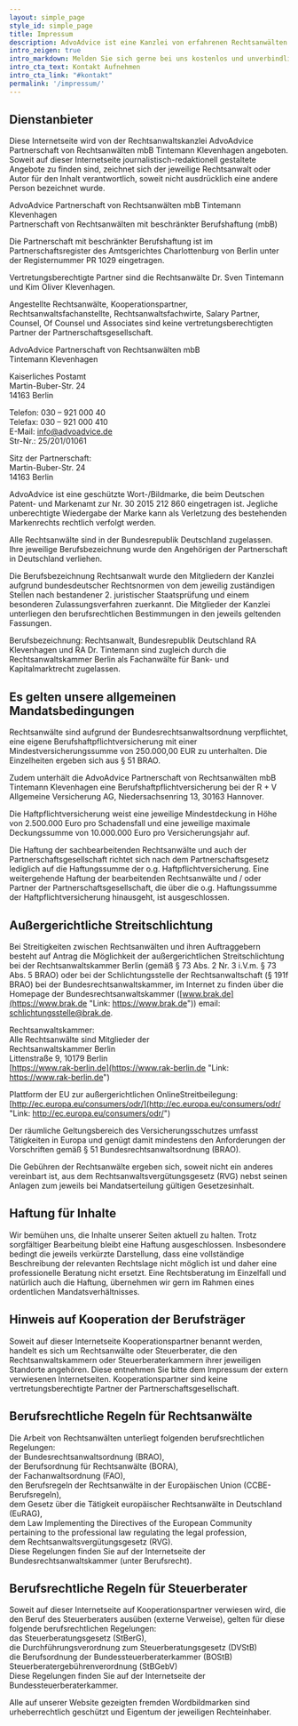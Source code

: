 ```yaml
---
layout: simple_page
style_id: simple_page
title: Impressum
description: AdvoAdvice ist eine Kanzlei von erfahrenen Rechtsanwälten aus Berlin. Unsere Gebiete sind Bank- und Kapitalmarktrecht, Schufarecht, Immobilienrecht und mehr.
intro_zeigen: true
intro_markdown: Melden Sie sich gerne bei uns kostenlos und unverbindlich.
intro_cta_text: Kontakt Aufnehmen
intro_cta_link: "#kontakt"
permalink: '/impressum/'
---
```


## Dienstanbieter

Diese Internetseite wird von der Rechtsanwaltskanzlei AdvoAdvice Partnerschaft von Rechtsanwälten mbB Tintemann Klevenhagen angeboten. Soweit auf dieser Internetseite journalistisch-redaktionell gestaltete Angebote zu finden sind, zeichnet sich der jeweilige Rechtsanwalt oder Autor für den Inhalt verantwortlich, soweit nicht ausdrücklich eine andere Person bezeichnet wurde.

AdvoAdvice Partnerschaft von Rechtsanwälten mbB Tintemann Klevenhagen<br>Partnerschaft von Rechtsanwälten mit beschränkter Berufshaftung (mbB)

Die Partnerschaft mit beschränkter Berufshaftung ist im Partnerschaftsregister des Amtsgerichtes Charlottenburg von Berlin unter der Registernummer PR 1029 eingetragen.

Vertretungsberechtigte Partner sind die Rechtsanwälte Dr. Sven Tintemann und Kim Oliver Klevenhagen.

Angestellte Rechtsanwälte, Kooperationspartner, Rechtsanwaltsfachanstellte, Rechtsanwaltsfachwirte, Salary Partner, Counsel, Of Counsel und Associates sind keine vertretungsberechtigten Partner der Partnerschaftsgesellschaft.

AdvoAdvice Partnerschaft von Rechtsanwälten mbB<br>Tintemann Klevenhagen

Kaiserliches Postamt<br>Martin-Buber-Str. 24<br>14163 Berlin

Telefon: 030 – 921 000 40<br>Telefax: 030 – 921 000 410<br>E-Mail: info@advoadvice.de<br>Str-Nr.: 25/201/01061

Sitz der Partnerschaft:<br>Martin-Buber-Str. 24<br>14163 Berlin

AdvoAdvice ist eine geschützte Wort-/Bildmarke, die beim Deutschen Patent- und Markenamt zur Nr. 30 2015 212 860 eingetragen ist. Jegliche unberechtigte Wiedergabe der Marke kann als Verletzung des bestehenden Markenrechts rechtlich verfolgt werden.

Alle Rechtsanwälte sind in der Bundesrepublik Deutschland zugelassen. Ihre jeweilige Berufsbezeichnung wurde den Angehörigen der Partnerschaft in Deutschland verliehen.

Die Berufsbezeichnung Rechtsanwalt wurde den Mitgliedern der Kanzlei aufgrund bundesdeutscher Rechtsnormen von dem jeweilig zuständigen Stellen nach bestandener 2. juristischer Staatsprüfung und einem besonderen Zulassungsverfahren zuerkannt. Die Mitglieder der Kanzlei unterliegen den berufsrechtlichen Bestimmungen in den jeweils geltenden Fassungen.

Berufsbezeichnung: Rechtsanwalt, Bundesrepublik Deutschland RA Klevenhagen und RA Dr. Tintemann sind zugleich durch die Rechtsanwaltskammer Berlin als Fachanwälte für Bank- und Kapitalmarktrecht zugelassen.

## Es gelten unsere allgemeinen Mandatsbedingungen

Rechtsanwälte sind aufgrund der Bundesrechtsanwaltsordnung verpflichtet, eine eigene Berufshaftpflichtversicherung mit einer Mindestversicherungssumme von 250.000,00 EUR zu unterhalten. Die Einzelheiten ergeben sich aus &sect; 51 BRAO.

Zudem unterhält die AdvoAdvice Partnerschaft von Rechtsanwälten mbB Tintemann Klevenhagen eine Berufshaftpflichtversicherung bei der R + V Allgemeine Versicherung AG, Niedersachsenring 13, 30163 Hannover.

Die Haftpflichtversicherung weist eine jeweilige Mindestdeckung in Höhe von 2.500.000 Euro pro Schadensfall und eine jeweilige maximale Deckungssumme von 10.000.000 Euro pro Versicherungsjahr auf.

Die Haftung der sachbearbeitenden Rechtsanwälte und auch der Partnerschaftsgesellschaft richtet sich nach dem Partnerschaftsgesetz lediglich auf die Haftungssumme der o.g. Haftpflichtversicherung. Eine weitergehende Haftung der bearbeitenden Rechtsanwälte und / oder Partner der Partnerschaftsgesellschaft, die über die o.g. Haftungssumme der Haftpflichtversicherung hinausgeht, ist ausgeschlossen.

## Au&szlig;ergerichtliche Streitschlichtung

Bei Streitigkeiten zwischen Rechtsanwälten und ihren Auftraggebern besteht auf Antrag die Möglichkeit der au&szlig;ergerichtlichen Streitschlichtung bei der Rechtsanwaltskammer Berlin (gemä&szlig; &sect; 73 Abs. 2 Nr. 3 i.V.m. &sect; 73 Abs. 5 BRAO) oder bei der Schlichtungsstelle der Rechtsanwaltschaft (&sect; 191f BRAO) bei der Bundesrechtsanwaltskammer, im Internet zu finden über die Homepage der Bundes&shy;rechtsanwaltskammer ([www.brak.de](https://www.brak.de "Link: https://www.brak.de")) email: schlichtungsstelle@brak.de.

Rechtsanwaltskammer:<br>Alle Rechtsanwälte sind Mitglieder der<br>Rechtsanwaltskammer Berlin<br>Littenstra&szlig;e 9, 10179 Berlin<br>[https://www.rak-berlin.de](https://www.rak-berlin.de "Link: https://www.rak-berlin.de")

Plattform der EU zur au&szlig;ergerichtlichen OnlineStreitbeilegung: [http://ec.europa.eu/consumers/odr/](http://ec.europa.eu/consumers/odr/ "Link: http://ec.europa.eu/consumers/odr/")

Der räumliche Geltungsbereich des Versicherungsschutzes umfasst Tätigkeiten in Europa und genügt damit mindestens den Anforderungen der Vorschriften gemä&szlig; &sect; 51 Bundesrechtsanwaltsordnung (BRAO).

Die Gebühren der Rechtsanwälte ergeben sich, soweit nicht ein anderes vereinbart ist, aus dem Rechtsanwaltsvergütungsgesetz (RVG) nebst seinen Anlagen zum jeweils bei Mandatserteilung gültigen Gesetzesinhalt.

## Haftung für Inhalte

Wir bemühen uns, die Inhalte unserer Seiten aktuell zu halten. Trotz sorgfältiger Bearbeitung bleibt eine Haftung ausgeschlossen. Insbesondere bedingt die jeweils verkürzte Darstellung, dass eine vollständige Beschreibung der relevanten Rechtslage nicht möglich ist und daher eine professionelle Beratung nicht ersetzt. Eine Rechtsberatung im Einzelfall und natürlich auch die Haftung, übernehmen wir gern im Rahmen eines ordentlichen Mandatsverhältnisses.

## Hinweis auf Kooperation der Berufsträger

Soweit auf dieser Internetseite Kooperationspartner benannt werden, handelt es sich um Rechtsanwälte oder Steuerberater, die den Rechtsanwaltskammern oder Steuerberaterkammern ihrer jeweiligen Standorte angehören. Diese entnehmen Sie bitte dem Impressum der extern verwiesenen Internetseiten. Kooperationspartner sind keine vertretungsberechtigte Partner der Partnerschaftsgesellschaft.

## Berufsrechtliche Regeln für Rechtsanwälte

Die Arbeit von Rechtsanwälten unterliegt folgenden berufsrechtlichen Regelungen:<br>der Bundesrechtsanwaltsordnung (BRAO),<br>der Berufsordnung für Rechtsanwälte (BORA),<br>der Fachanwaltsordnung (FAO),<br>den Berufsregeln der Rechtsanwälte in der Europäischen Union (CCBE-Berufsregeln),<br>dem Gesetz über die Tätigkeit europäischer Rechtsanwälte in Deutschland (EuRAG),<br>dem Law Implementing the Directives of the European Community pertaining to the professional law regulating the legal profession,<br>dem Rechtsanwaltsvergütungsgesetz (RVG).<br>Diese Regelungen finden Sie auf der Internetseite der Bundesrechtsanwaltskammer (unter Berufsrecht).

## Berufsrechtliche Regeln für Steuerberater

Soweit auf dieser Internetseite auf Kooperationspartner verwiesen wird, die den Beruf des Steuerberaters ausüben (externe Verweise), gelten für diese folgende berufsrechtlichen Regelungen:<br>das Steuerberatungsgesetz (StBerG),<br>die Durchführungsverordnung zum Steuerberatungsgesetz (DVStB)<br>die Berufsordnung der Bundessteuerberaterkammer (BOStB)<br>Steuerberatergebührenverordnung (StBGebV)<br>Diese Regelungen finden Sie auf der Internetseite der Bundessteuerberaterkammer.

Alle auf unserer Website gezeigten fremden Wordbildmarken sind urheberrechtlich geschützt und Eigentum der jeweiligen Rechteinhaber.
